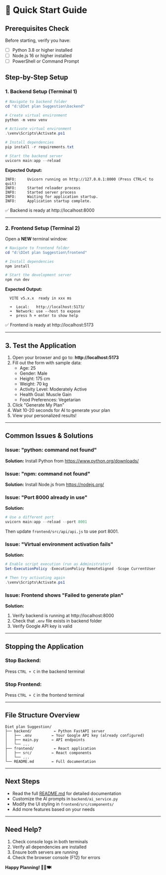 # 🚀 Quick Start Guide

## Prerequisites Check

Before starting, verify you have:
- [ ] Python 3.8 or higher installed
- [ ] Node.js 16 or higher installed
- [ ] PowerShell or Command Prompt

## Step-by-Step Setup

### 1. Backend Setup (Terminal 1)

```powershell
# Navigate to backend folder
cd "d:\DIet plan Suggestion\backend"

# Create virtual environment
python -m venv venv

# Activate virtual environment
.\venv\Scripts\Activate.ps1

# Install dependencies
pip install -r requirements.txt

# Start the backend server
uvicorn main:app --reload
```

**Expected Output:**
```
INFO:     Uvicorn running on http://127.0.0.1:8000 (Press CTRL+C to quit)
INFO:     Started reloader process
INFO:     Started server process
INFO:     Waiting for application startup.
INFO:     Application startup complete.
```

✅ Backend is ready at http://localhost:8000

---

### 2. Frontend Setup (Terminal 2)

Open a **NEW** terminal window:

```powershell
# Navigate to frontend folder
cd "d:\DIet plan Suggestion\frontend"

# Install dependencies
npm install

# Start the development server
npm run dev
```

**Expected Output:**
```
  VITE v5.x.x  ready in xxx ms

  ➜  Local:   http://localhost:5173/
  ➜  Network: use --host to expose
  ➜  press h + enter to show help
```

✅ Frontend is ready at http://localhost:5173

---

## 3. Test the Application

1. Open your browser and go to: **http://localhost:5173**
2. Fill out the form with sample data:
   - Age: 25
   - Gender: Male
   - Height: 175 cm
   - Weight: 70 kg
   - Activity Level: Moderately Active
   - Health Goal: Muscle Gain
   - Food Preferences: Vegetarian
3. Click "Generate My Plan"
4. Wait 10-20 seconds for AI to generate your plan
5. View your personalized results!

---

## Common Issues & Solutions

### Issue: "python: command not found"
**Solution:** Install Python from https://www.python.org/downloads/

### Issue: "npm: command not found"
**Solution:** Install Node.js from https://nodejs.org/

### Issue: "Port 8000 already in use"
**Solution:** 
```powershell
# Use a different port
uvicorn main:app --reload --port 8001
```
Then update `frontend/src/api/api.js` to use port 8001.

### Issue: "Virtual environment activation fails"
**Solution:**
```powershell
# Enable script execution (run as Administrator)
Set-ExecutionPolicy -ExecutionPolicy RemoteSigned -Scope CurrentUser

# Then try activating again
.\venv\Scripts\Activate.ps1
```

### Issue: Frontend shows "Failed to generate plan"
**Solution:**
1. Verify backend is running at http://localhost:8000
2. Check that `.env` file exists in backend folder
3. Verify Google API key is valid

---

## Stopping the Application

### Stop Backend:
Press `CTRL + C` in the backend terminal

### Stop Frontend:
Press `CTRL + C` in the frontend terminal

---

## File Structure Overview

```
Diet plan Suggestion/
├── backend/          ← Python FastAPI server
│   ├── .env         ← Your Google API key (already configured)
│   ├── main.py      ← API endpoints
│   └── ...
├── frontend/         ← React application
│   ├── src/         ← React components
│   └── ...
└── README.md        ← Full documentation
```

---

## Next Steps

- Read the full [README.md](README.md) for detailed documentation
- Customize the AI prompts in `backend/ai_service.py`
- Modify the UI styling in `frontend/src/components/`
- Add more features based on your needs

---

## Need Help?

1. Check console logs in both terminals
2. Verify all dependencies are installed
3. Ensure both servers are running
4. Check the browser console (F12) for errors

**Happy Planning! 🎯💪🍽️**
